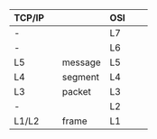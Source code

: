 |TCP/IP	|	|	|OSI	|	|	|
|--|--|--|--|--|--|
|-	|	|	|L7	|	|	|
|-	|	|	|L6	|	|	|
|L5	|	|message|L5	|	|	|
|L4	|	|segment|L4	|	|	|
|L3	|	|packet	|L3	|	|	|
|-	|	|	|L2	|	|	|
|L1/L2	|	|frame	|L1	|	|	|


